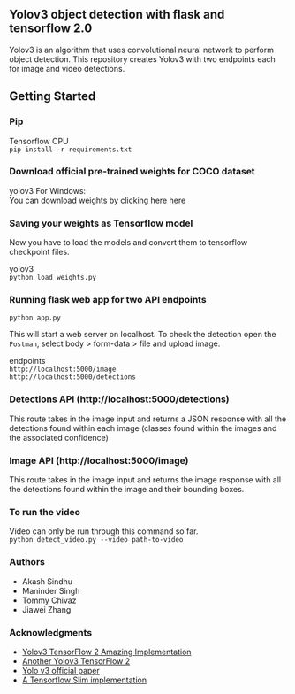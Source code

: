 ## Yolov3 object detection with flask and tensorflow 2.0

Yolov3 is an algorithm that uses convolutional neural network to perform object detection. This repository creates Yolov3 with two endpoints each for image and video detections. 

## Getting Started  

### Pip  
Tensorflow CPU  
`pip install -r requirements.txt`


### Download official pre-trained weights for COCO dataset  
yolov3 For Windows:    
You can download weights by clicking here [here](https://pjreddie.com/media/files/yolov3.weights)

### Saving your weights as Tensorflow model  
Now you have to load the models and convert them to tensorflow checkpoint files.


yolov3  
`python load_weights.py`  

### Running flask web app for two API endpoints 

`python app.py`

This will start a web server on localhost. To check the detection open the `Postman`, select body > form-data > file and upload image. 

endpoints  
`http://localhost:5000/image`  
`http://localhost:5000/detections`  


### Detections API (http://localhost:5000/detections)  
This route takes in the image input and returns a JSON response with all the detections found within each image (classes found within the images and the associated confidence)

### Image API (http://localhost:5000/image)  
This route takes in the image input and returns the image response with all the detections found within the image and their bounding boxes. 


### To run the video  
Video can only be run through this command so far.  
`python detect_video.py --video path-to-video`


### Authors 
* Akash Sindhu  
* Maninder Singh   
* Tommy Chivaz  
* Jiawei Zhang   

### Acknowledgments

* [Yolov3 TensorFlow 2 Amazing Implementation](https://github.com/zzh8829/yolov3-tf2)  
* [Another Yolov3 TensorFlow 2](https://github.com/heartkilla/yolo-v3)   
* [Yolo v3 official paper](https://arxiv.org/abs/1804.02767)  
* [A Tensorflow Slim implementation](https://github.com/mystic123/tensorflow-yolo-v3)  